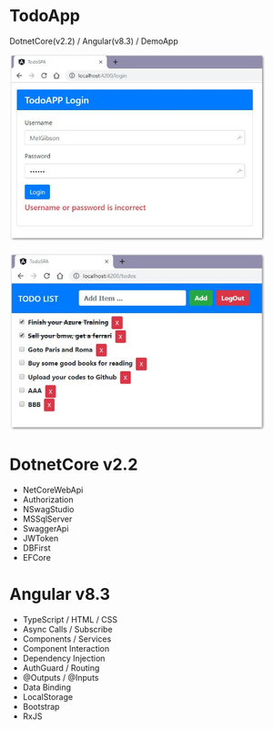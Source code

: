 # TodoApp

DotnetCore(v2.2) / Angular(v8.3) / DemoApp

<img src="TodoZIP/TodoAPP01.png" width="450"/>
<br/><br/>
<img src="TodoZIP/TodoAPP02.png" width="450"/>

# DotnetCore v2.2

- NetCoreWebApi
- Authorization
- NSwagStudio
- MSSqlServer
- SwaggerApi
- JWToken
- DBFirst 
- EFCore


# Angular v8.3

- TypeScript / HTML / CSS
- Async Calls / Subscribe
- Components / Services
- Component Interaction
- Dependency Injection
- AuthGuard / Routing
- @Outputs / @Inputs
- Data Binding
- LocalStorage
- Bootstrap 
- RxJS


